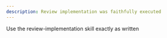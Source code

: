 ```yaml
---
description: Review implementation was faithfully executed
---
```


Use the review-implementation skill exactly as written
